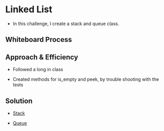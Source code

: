 # Linked List
<!-- Description of the challenge -->

- In this challenge, I create a stack and queue class.

## Whiteboard Process
<!-- Embedded whiteboard image -->


## Approach & Efficiency
<!-- What approach did you take? Why? What is the Big O space/time for this approach? -->

- Followed a long in class

- Created methods for is_empty and peek, by trouble shooting with the tests

## Solution
<!-- Show how to run your code, and examples of it in action -->

- [Stack](../../data_structures/stack.py)

- [Queue](../../data_structures/queue.py)